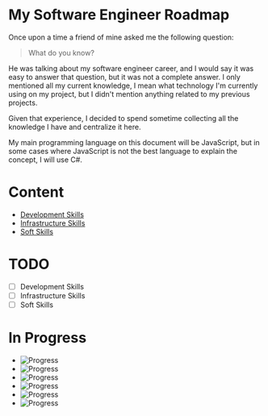 # My Software Engineer Roadmap
Once upon a time a friend of mine asked me the following question:

> What do you know?

He was talking about my software engineer career, and I would say it was easy to answer that question, but it was not a complete answer. I only mentioned all my current knowledge, I mean what technology I'm currently using on my project, but I didn't mention anything related to my previous projects.

Given that experience, I decided to spend sometime collecting all the knowledge I have and centralize it here.

My main programming language on this document will be JavaScript, but in some cases where JavaScript is not the best language to explain the concept, I will use C#.

# Content
- [Development Skills](/docs/development-skills.md)
- [Infrastructure Skills](/docs/infrastructure-skills.md)
- [Soft Skills](/docs/soft-skills.md)

# TODO
- [ ] Development Skills
- [ ] Infrastructure Skills
- [ ] Soft Skills

# In Progress
- ![Progress](https://progress-bar.dev/15/?width=500&title=Development%20Skills)
- ![Progress](https://progress-bar.dev/100/?width=410&title=Development%20Methodologies%20-%20Scrum)
- ![Progress](https://progress-bar.dev/100/?width=375&title=Programming%20Paradigms%20-%20Object%20Oriented)
- ![Progress](https://progress-bar.dev/70/?width=405&title=Programming%20Paradigms%20-%20Functional)
- ![Progress](https://progress-bar.dev/100/?width=430&title=Development%20Principles%20-%20Solid)
- ![Progress](https://progress-bar.dev/70/?width=520&title=Design%20Patterns)
